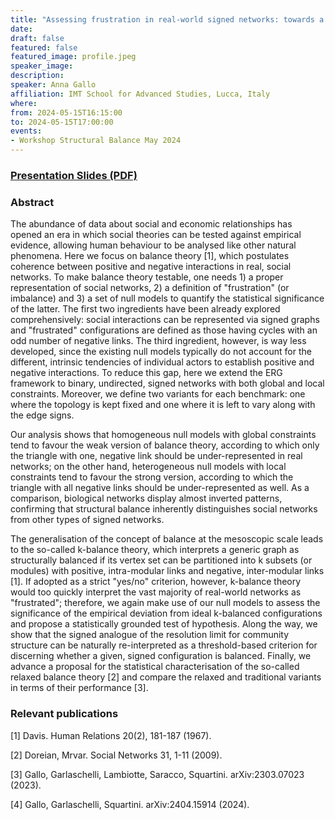 ```yaml
---
title: "Assessing frustration in real-world signed networks: towards a statistical theory of balance"
date:
draft: false
featured: false
featured_image: profile.jpeg
speaker_image:
description:
speaker: Anna Gallo
affiliation: IMT School for Advanced Studies, Lucca, Italy
where:
from: 2024-05-15T16:15:00
to: 2024-05-15T17:00:00
events:
- Workshop Structural Balance May 2024 
---
```


### [Presentation Slides (PDF)](xxx.pdf)


### Abstract

The abundance of data about social and economic relationships has opened an era in which social theories can be tested against empirical evidence, allowing human behaviour to be analysed like other natural phenomena. Here we focus on balance theory [1], which postulates coherence between positive and negative interactions in real, social networks.
To make balance theory testable, one needs 1) a proper representation of social networks, 2) a definition of "frustration" (or imbalance) and 3) a set of null models to quantify the statistical significance of the latter. The first two ingredients have been already explored comprehensively: social interactions can be represented via signed graphs and "frustrated" configurations are defined as those having cycles with an odd number of negative links. The third ingredient, however, is way less developed, since the existing null models typically do not account for the different, intrinsic tendencies of individual actors to establish positive and negative interactions. To reduce this gap, here we extend the ERG framework to binary, undirected, signed networks with both global and local constraints. Moreover, we define two variants for each benchmark: one where the topology is kept fixed and one where it is left to vary along with the edge signs.

Our analysis shows that homogeneous null models with global constraints tend to favour the weak version of balance theory, according to which only the triangle with one, negative link should be under-represented in real networks; on the other hand, heterogeneous null models with local constraints tend to favour the strong version, according to which the triangle with all negative links should be under-represented as well. As a comparison, biological networks display almost inverted patterns, confirming that structural balance inherently distinguishes social networks from other types of signed networks.

The generalisation of the concept of balance at the mesoscopic scale leads to the so-called k-balance theory, which interprets a generic graph as structurally balanced if its vertex set can be partitioned into k subsets (or modules) with positive, intra-modular links and negative, inter-modular links [1]. If adopted as a strict "yes/no" criterion, however, k-balance theory would too quickly interpret the vast majority of real-world networks as "frustrated"; therefore, we again make use of our null models to assess the significance of the empirical deviation from ideal k-balanced configurations and propose a statistically grounded test of hypothesis. Along the way, we show that the signed analogue of the resolution limit for community structure can be naturally re-interpreted as a threshold-based criterion for discerning whether a given, signed configuration is balanced. Finally, we advance a proposal for the statistical characterisation of the so-called relaxed balance theory [2] and compare the relaxed and traditional variants in terms of their performance [3].



### Relevant publications 

[1] Davis. Human Relations 20(2), 181-187 (1967).

[2] Doreian, Mrvar. Social Networks 31, 1-11 (2009).

[3] Gallo, Garlaschelli, Lambiotte, Saracco, Squartini. arXiv:2303.07023 (2023).

[4] Gallo, Garlaschelli, Squartini. arXiv:2404.15914 (2024). 
